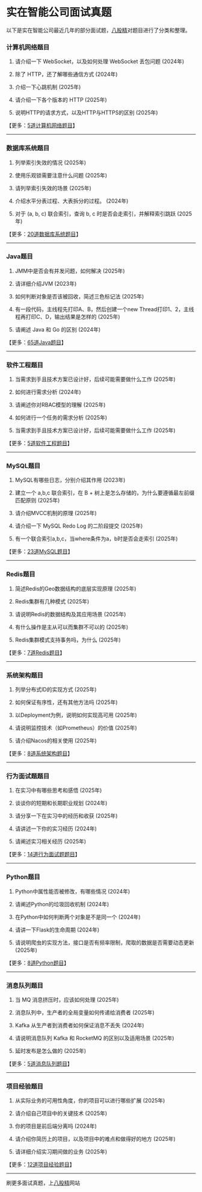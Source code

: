 # 实在智能公司面试真题

以下是实在智能公司最近几年的部分面试题，[八股精](https://www.bagujing.com)对题目进行了分类和整理。

### 计算机网络题目

1. 请介绍一下 WebSocket，以及如何处理 WebSocket 丢包问题 (2024年) 

2. 除了 HTTP，还了解哪些通信方式 (2024年) 

3. 介绍一下心跳机制 (2025年) 

4. 请介绍一下各个版本的 HTTP (2025年) 

5. 说明HTTP的请求方式，以及HTTP与HTTPS的区别 (2025年) 

【更多：[5道计算机网络题目](https://www.bagujing.com/companies)】


---

### 数据库系统题目

1. 列举索引失效的情况 (2025年) 

2. 使用乐观锁需要注意什么问题 (2025年) 

3. 请列举索引失效的场景 (2025年) 

4. 介绍水平分表过程、大表拆分的过程。 (2024年) 

5. 对于 (a, b, c) 联合索引，查询 b, c 时是否会走索引，并解释索引跳跃 (2025年) 

【更多：[20道数据库系统题目](https://www.bagujing.com/companies)】


---

### Java题目

1. JMM中是否会有并发问题，如何解决 (2025年) 

2. 请详细介绍JVM (2023年) 

3. 如何判断对象是否该被回收，简述三色标记法 (2025年) 

4. 有一段代码，主线程先打印A、B，然后创建一个new Thread打印1、2，主线程再打印C、D，输出结果是怎样的 (2025年) 

5. 请阐述 Java 和 Go 的区别 (2024年) 

【更多：[65道Java题目](https://www.bagujing.com/companies)】


---

### 软件工程题目

1. 当需求到手且技术方案已设计好，后续可能需要做什么工作 (2025年) 

2. 如何进行需求分析 (2024年) 

3. 请阐述你对RBAC模型的理解 (2025年) 

4. 如何进行一个任务的需求分析 (2025年) 

5. 当需求到手且技术方案已设计好，后续可能需要做什么工作 (2025年) 

【更多：[5道软件工程题目](https://www.bagujing.com/companies)】


---

### MySQL题目

1. MySQL有哪些日志，分别介绍其作用 (2023年) 

2. 建立一个 a,b,c 联合索引，在 B + 树上是怎么存储的，为什么要遵循最左前缀匹配原则 (2025年) 

3. 请介绍MVCC机制的原理 (2025年) 

4. 请介绍一下 MySQL Redo Log 的二阶段提交 (2025年) 

5. 有一个联合索引a,b,c，当where条件为a，b时是否会走索引 (2025年) 

【更多：[23道MySQL题目](https://www.bagujing.com/companies)】


---

### Redis题目

1. 简述Redis的Geo数据结构的底层实现原理 (2025年) 

2. Redis集群有几种模式 (2025年) 

3. 请说明Redis的数据结构及其应用场景 (2025年) 

4. 有什么操作是主从可以而集群不可以的 (2025年) 

5. Redis集群模式支持事务吗，为什么 (2025年) 

【更多：[7道Redis题目](https://www.bagujing.com/companies)】


---

### 系统架构题目

1. 列举分布式ID的实现方式 (2025年) 

2. 如何保证有序性，还有其他方法吗 (2025年) 

3. 以Deployment为例，说明如何实现高可用 (2025年) 

4. 请说明监控技术（如Prometheus）的价值 (2025年) 

5. 请介绍Nacos的相关使用 (2025年) 

【更多：[8道系统架构题目](https://www.bagujing.com/companies)】


---

### 行为面试题题目

1. 在实习中有哪些思考和感悟 (2025年) 

2. 谈谈你的短期和长期职业规划 (2024年) 

3. 请分享一下在实习中的经历和收获 (2025年) 

4. 请讲述一下你的实习经历 (2024年) 

5. 请阐述实习相关经历 (2025年) 

【更多：[14道行为面试题题目](https://www.bagujing.com/companies)】


---

### Python题目

1. Python中属性能否被修改，有哪些情况 (2024年) 

2. 请阐述Python的垃圾回收机制 (2024年) 

3. 在Python中如何判断两个对象是不是同一个 (2024年) 

4. 请讲一下Flask的生命周期 (2024年) 

5. 请说明爬虫的实现方法，接口是否有频率限制，爬取的数据是否需要动态更新 (2025年) 

【更多：[8道Python题目](https://www.bagujing.com/companies)】


---

### 消息队列题目

1. 当 MQ 消息挤压时，应该如何处理 (2025年) 

2. 消息队列中，生产者的全局变量如何传递给消费者 (2025年) 

3. Kafka 从生产者到消费者如何保证消息不丢失 (2024年) 

4. 请说明消息队列 Kafka 和 RocketMQ 的区别以及适用场景 (2025年) 

5. 延时发布是怎么做的 (2025年) 

【更多：[5道消息队列题目](https://www.bagujing.com/companies)】


---

### 项目经验题目

1. 从实际业务的可用性角度，你的项目可以进行哪些扩展 (2025年) 

2. 请介绍自己项目中的关键技术 (2025年) 

3. 你的项目是前后端分离吗 (2024年) 

4. 请介绍你简历上的项目，以及项目中的难点和做得好的地方 (2025年) 

5. 请详细介绍实习期间做的业务 (2025年) 

【更多：[12道项目经验题目](https://www.bagujing.com/companies)】


---

刷更多面试真题，上[八股精](https://www.bagujing.com)网站